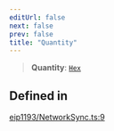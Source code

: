 ```yaml
---
editUrl: false
next: false
prev: false
title: "Quantity"
---
```


> **Quantity**: [`Hex`](/reference/tevm/utils/type-aliases/hex/)

## Defined in

[eip1193/NetworkSync.ts:9](https://github.com/qbzzt/tevm-monorepo/blob/main/packages/decorators/src/eip1193/NetworkSync.ts#L9)
